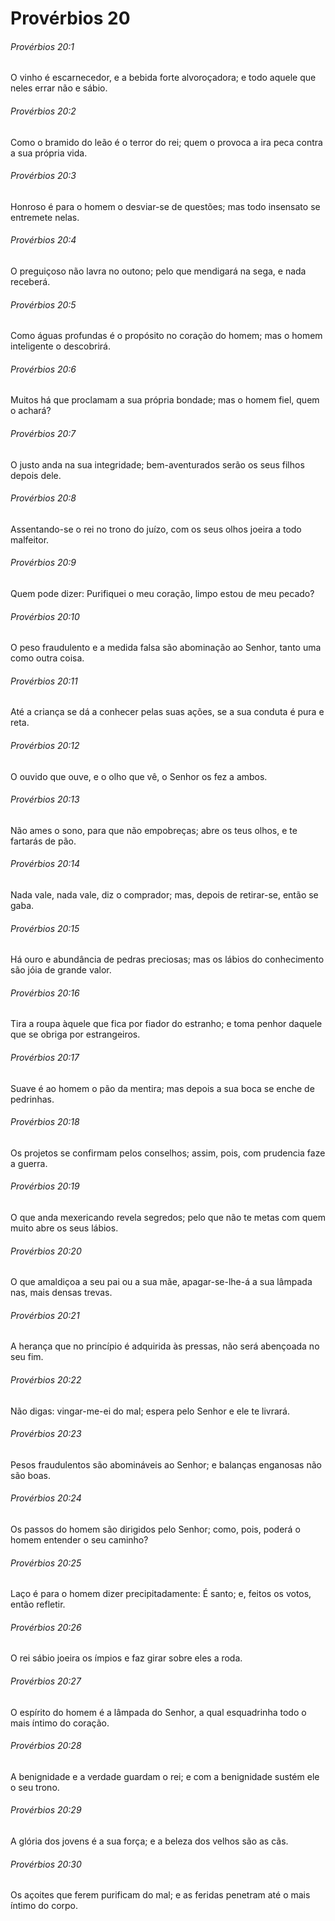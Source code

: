 # Provérbios 20

###### Provérbios 20:1

O vinho é escarnecedor, e a bebida forte alvoroçadora; e todo aquele que neles errar não e sábio.

###### Provérbios 20:2

Como o bramido do leão é o terror do rei; quem o provoca a ira peca contra a sua própria vida.

###### Provérbios 20:3

Honroso é para o homem o desviar-se de questões; mas todo insensato se entremete nelas.

###### Provérbios 20:4

O preguiçoso não lavra no outono; pelo que mendigará na sega, e nada receberá.

###### Provérbios 20:5

Como águas profundas é o propósito no coração do homem; mas o homem inteligente o descobrirá.

###### Provérbios 20:6

Muitos há que proclamam a sua própria bondade; mas o homem fiel, quem o achará?

###### Provérbios 20:7

O justo anda na sua integridade; bem-aventurados serão os seus filhos depois dele.

###### Provérbios 20:8

Assentando-se o rei no trono do juízo, com os seus olhos joeira a todo malfeitor.

###### Provérbios 20:9

Quem pode dizer: Purifiquei o meu coração, limpo estou de meu pecado?

###### Provérbios 20:10

O peso fraudulento e a medida falsa são abominação ao Senhor, tanto uma como outra coisa.

###### Provérbios 20:11

Até a criança se dá a conhecer pelas suas ações, se a sua conduta é pura e reta.

###### Provérbios 20:12

O ouvido que ouve, e o olho que vê, o Senhor os fez a ambos.

###### Provérbios 20:13

Não ames o sono, para que não empobreças; abre os teus olhos, e te fartarás de pão.

###### Provérbios 20:14

Nada vale, nada vale, diz o comprador; mas, depois de retirar-se, então se gaba.

###### Provérbios 20:15

Há ouro e abundância de pedras preciosas; mas os lábios do conhecimento são jóia de grande valor.

###### Provérbios 20:16

Tira a roupa àquele que fica por fiador do estranho; e toma penhor daquele que se obriga por estrangeiros.

###### Provérbios 20:17

Suave é ao homem o pão da mentira; mas depois a sua boca se enche de pedrinhas.

###### Provérbios 20:18

Os projetos se confirmam pelos conselhos; assim, pois, com prudencia faze a guerra.

###### Provérbios 20:19

O que anda mexericando revela segredos; pelo que não te metas com quem muito abre os seus lábios.

###### Provérbios 20:20

O que amaldiçoa a seu pai ou a sua mãe, apagar-se-lhe-á a sua lâmpada nas, mais densas trevas.

###### Provérbios 20:21

A herança que no princípio é adquirida às pressas, não será abençoada no seu fim.

###### Provérbios 20:22

Não digas: vingar-me-ei do mal; espera pelo Senhor e ele te livrará.

###### Provérbios 20:23

Pesos fraudulentos são abomináveis ao Senhor; e balanças enganosas não são boas.

###### Provérbios 20:24

Os passos do homem são dirigidos pelo Senhor; como, pois, poderá o homem entender o seu caminho?

###### Provérbios 20:25

Laço é para o homem dizer precipitadamente: É santo; e, feitos os votos, então refletir.

###### Provérbios 20:26

O rei sábio joeira os ímpios e faz girar sobre eles a roda.

###### Provérbios 20:27

O espírito do homem é a lâmpada do Senhor, a qual esquadrinha todo o mais íntimo do coração.

###### Provérbios 20:28

A benignidade e a verdade guardam o rei; e com a benignidade sustém ele o seu trono.

###### Provérbios 20:29

A glória dos jovens é a sua força; e a beleza dos velhos são as cãs.

###### Provérbios 20:30

Os açoites que ferem purificam do mal; e as feridas penetram até o mais íntimo do corpo.


